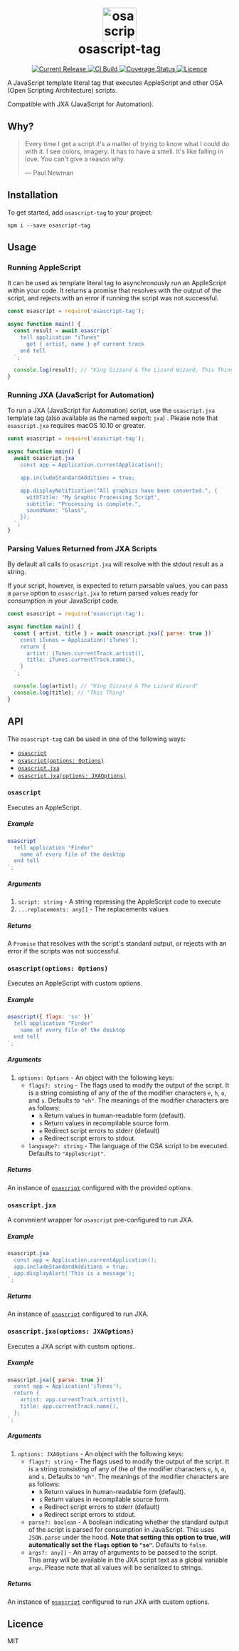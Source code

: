 <h1 align="center">
  <img src="https://user-images.githubusercontent.com/2100222/57056048-ddcdd500-6c6d-11e9-8f69-e4c1d3eb4f24.png" width="76" alt="osascript-tag logo" />
  <br />
  osascript-tag
</h1>

<p align="center">
  <a href="https://www.npmjs.com/package/osascript-tag">
    <img src="https://img.shields.io/npm/v/osascript-tag.svg" alt="Current Release" />
  </a>
  <a href="https://travis-ci.org/wsmd/osascript-tag">
    <img src="https://travis-ci.org/wsmd/osascript-tag.svg?branch=master" alt="CI Build">
  </a>
  <a href="https://coveralls.io/github/wsmd/osascript-tag?branch=master">
    <img src="https://coveralls.io/repos/github/wsmd/osascript-tag/badge.svg?branch=master" alt="Coverage Status">
  </a>
  <a href="https://github.com/wsmd/osascript-tag/blob/master/LICENSE">
    <img src="https://img.shields.io/github/license/wsmd/osascript-tag.svg" alt="Licence">
  </a>
</p>

A JavaScript template literal tag that executes AppleScript and other OSA (Open Scripting Architecture) scripts.

Compatible with JXA (JavaScript for Automation).

## Why?

> Every time I get a script it's a matter of trying to know what I could do with it. I see colors, imagery. It has to have a smell. It's like falling in love. You can't give a reason why.
>
> — Paul Newman

## Installation

To get started, add `osascript-tag` to your project:

```
npm i --save osascript-tag
```

## Usage

### Running AppleScript

It can be used as template literal tag to asynchronously run an AppleScript within your code. It returns a promise that resolves with the output of the script, and rejects with an error if running the script was not successful.

```js
const osascript = require('osascript-tag');

async function main() {
  const result = await osascript`
    tell application "iTunes"
      get { artist, name } of current track
    end tell
  `;

  console.log(result); // "King Gizzard & The Lizard Wizard, This Thing"
}
```

### Running JXA (JavaScript for Automation)

To run a JXA (JavaScript for Automation) script, use the `osascript.jxa` template tag (also available as the named export: `jxa`) . Please note that `osascript.jxa` requires macOS 10.10 or greater.

```js
const osascript = require('osascript-tag');

async function main() {
  await osascript.jxa`
    const app = Application.currentApplication();

    app.includeStandardAdditions = true;

    app.displayNotification("All graphics have been converted.", {
      withTitle: "My Graphic Processing Script",
      subtitle: "Processing is complete.",
      soundName: "Glass",
    });
  `;
}
```

### Parsing Values Returned from JXA Scripts

By default all calls to `osascript.jxa` will resolve with the stdout result as a string.

If your script, however, is expected to return parsable values, you can pass a `parse` option to `osascript.jxa` to return parsed values ready for consumption in your JavaScript code.

```js
const osascript = require('osascript-tag');

async function main() {
  const { artist, title } = await osascript.jxa({ parse: true })`
    const iTunes = Application('iTunes');
    return {
      artist: iTunes.currentTrack.artist(),
      title: iTunes.currentTrack.name(),
    }
  `;

  console.log(artist); // "King Gizzard & The Lizard Wizard"
  console.log(title); // "This Thing"
}
```

## API

The `osascript-tag` can be used in one of the following ways:

- [`osascript`](#osascript)
- [`osascript(options: Options)`](#osascriptoptions-options)
- [`osascript.jxa`](#osascriptjxa)
- [`osascript.jxa(options: JXAOptions)`](#osascriptjxaoptions-jxaoptions)

### `osascript`

Executes an AppleScript.

##### Example

```js
osascript`
  tell application "Finder"
    name of every file of the desktop
  end tell
`;
```

##### Arguments

1. `script: string` - A string repressing the AppleScript code to execute
2. `...replacements: any[]` - The replacements values

##### Returns

A `Promise` that resolves with the script's standard output, or rejects with an error if the scripts was not successful.

### `osascript(options: Options)`

Executes an AppleScript with custom options.

##### Example

```js
osascript({ flags: 'so' })`
  tell application "Finder"
    name of every file of the desktop
  end tell
`;
```

##### Arguments

1. `options: Options` - An object with the following keys:
   - `flags?: string` - The flags used to modify the output of the script. It is a string consisting of any of the of the modifier characters `e`, `h`, `o`, and `s`. Defaults to `"eh"`. The meanings of the modifier characters are as follows:
     - `h` Return values in human-readable form (default).
     - `s` Return values in recompilable source form.
     - `e` Redirect script errors to stderr (default)
     - `o` Redirect script errors to stdout.
   - `language?: string` - The language of the OSA script to be executed. Defaults to `"AppleScript"`.

##### Returns

An instance of [`osascript`](#osascript) configured with the provided options.

### `osascript.jxa`

A convenient wrapper for `osascript` pre-configured to run JXA.

##### Example

```js
osascript.jxa`
  const app = Application.currentApplication();
  app.includeStandardAdditions = true;
  app.displayAlert('This is a message');
`;
```

##### Returns

An instance of [`osascript`](#osascript) configured to run JXA.

### `osascript.jxa(options: JXAOptions)`

Executes a JXA script with custom options.

##### Example

```js
osascript.jxa({ parse: true })`
  const app = Application('iTunes');
  return {
    artist: app.currentTrack.artist(),
    title: app.currentTrack.name(),
  };
`;
```

##### Arguments

1. `options: JXAOptions` - An object with the following keys:
   - `flags?: string` - The flags used to modify the output of the script. It is a string consisting of any of the of the modifier characters `e`, `h`, `o`, and `s`. Defaults to `"eh"`. The meanings of the modifier characters are as follows:
     - `h` Return values in human-readable form (default).
     - `s` Return values in recompilable source form.
     - `e` Redirect script errors to stderr (default)
     - `o` Redirect script errors to stdout.
   - `parse?: boolean` - A boolean indicating whether the standard output of the script is parsed for consumption in JavaScript. This uses `JSON.parse` under the hood. **Note that setting this option to true, will automatically set the `flags` option to `"se"`**. Defaults to `false`.
   - `args?: any[]` - An array of arguments to be passed to the script. This array will be available in the JXA script text as a global variable `argv`. Please note that all values will be serialized to strings.

##### Returns

An instance of [`osascript`](#osascript) configured to run JXA with custom options.

## Licence

MIT
